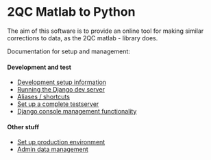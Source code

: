 
2QC Matlab to Python
====================

The aim of this software is to provide an online tool for making similar
corrections to data, as the 2QC matlab - library does.

Documentation for setup and management:

#### Development and test ####
* [Development setup information](dev/SETUP.md)
* [Running the Django dev server](dev/DJANGO.md)
* [Aliases / shortcuts](dev/ALIASES.md)
* [Set up a complete testserver](dev/TEST.md)
* [Django console management functionality](dev/MANAGEMENT.md)

#### Other stuff ####
* [Set up production environment](PRODUCTION.md)
* [Admin data management](ADMIN.md)
